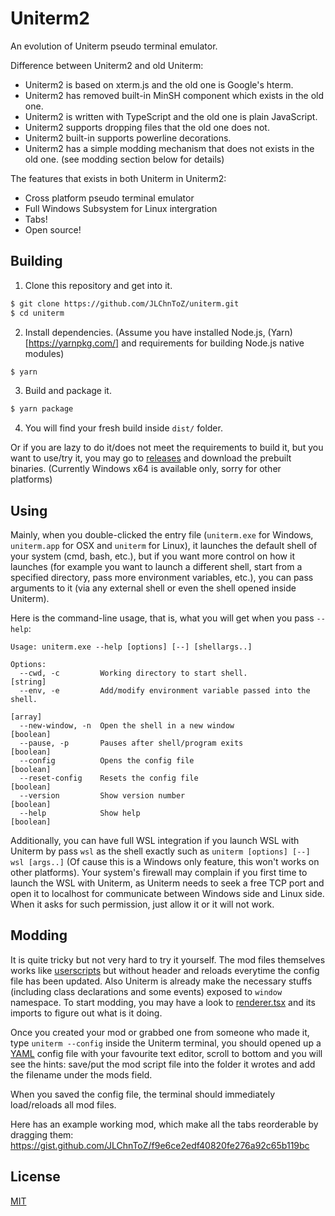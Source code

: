 # Uniterm2

An evolution of Uniterm pseudo terminal emulator.

Difference between Uniterm2 and old Uniterm:
- Uniterm2 is based on xterm.js and the old one is Google's hterm.
- Uniterm2 has removed built-in MinSH component which exists in the old one.
- Uniterm2 is written with TypeScript and the old one is plain JavaScript.
- Uniterm2 supports dropping files that the old one does not.
- Uniterm2 built-in supports powerline decorations.
- Uniterm2 has a simple modding mechanism that does not exists in the old one.
  (see modding section below for details)

The features that exists in both Uniterm in Uniterm2:
- Cross platform pseudo terminal emulator
- Full Windows Subsystem for Linux intergration
- Tabs!
- Open source!

## Building

1. Clone this repository and get into it.
  ```sh
  $ git clone https://github.com/JLChnToZ/uniterm.git
  $ cd uniterm
  ```
2. Install dependencies. (Assume you have installed Node.js,
  (Yarn)[https://yarnpkg.com/] and requirements for building Node.js native modules)
  ```sh
  $ yarn
  ```
3. Build and package it.
  ```sh
  $ yarn package
  ```
4. You will find your fresh build inside `dist/` folder.

Or if you are lazy to do it/does not meet the requirements to build it, but
you want to use/try it, you may go to [releases](https://github.com/JLChnToZ/uniterm/releases)
and download the prebuilt binaries. (Currently Windows x64 is available only,
sorry for other platforms)

## Using

Mainly, when you double-clicked the entry file (`uniterm.exe` for Windows, `uniterm.app` for OSX and `uniterm` for Linux),
it launches the default shell of your system (cmd, bash, etc.), but if you want more control on how it launches
(for example you want to launch a different shell, start from a specified directory, pass more environment variables, etc.),
you can pass arguments to it (via any external shell or even the shell opened inside Uniterm).

Here is the command-line usage, that is, what you will get when you pass `--help`:
```text
Usage: uniterm.exe --help [options] [--] [shellargs..]

Options:
  --cwd, -c         Working directory to start shell.                   [string]
  --env, -e         Add/modify environment variable passed into the shell.
                                                                         [array]
  --new-window, -n  Open the shell in a new window                     [boolean]
  --pause, -p       Pauses after shell/program exits                   [boolean]
  --config          Opens the config file                              [boolean]
  --reset-config    Resets the config file                             [boolean]
  --version         Show version number                                [boolean]
  --help            Show help                                          [boolean]
```

Additionally, you can have full WSL integration if you launch WSL with Uniterm by pass `wsl` as the shell exactly
such as `uniterm [options] [--] wsl [args..]` (Of cause this is a Windows only feature, this won't works on other platforms).
Your system's firewall may complain if you first time to launch the WSL with Uniterm,
as Uniterm needs to seek a free TCP port and open it to localhost for communicate between Windows side and Linux side.
When it asks for such permission, just allow it or it will not work.

## Modding

It is quite tricky but not very hard to try it yourself. The mod files themselves
works like [userscripts](https://en.wikipedia.org/wiki/Userscript) but without
header and reloads everytime the config file has been updated.
Also Uniterm is already make the necessary stuffs (including class declarations
and some events) exposed to `window` namespace. To start modding, you may have
a look to [renderer.tsx](src/renderer.tsx) and its imports to figure out what is
it doing.

Once you created your mod or grabbed one from someone who made it, type
`uniterm --config` inside the Uniterm terminal, you should opened up a
[YAML](http://yaml.org/) config file with your favourite text editor, scroll to
bottom and you will see the hints: save/put the mod script file into the folder
it wrotes and add the filename under the mods field.

When you saved the config file, the terminal should immediately load/reloads
all mod files.

Here has an example working mod, which make all the tabs reorderable by dragging them:
https://gist.github.com/JLChnToZ/f9e6ce2edf40820fe276a92c65b119bc

## License

[MIT](LICENSE)
